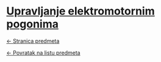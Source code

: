 # [Upravljanje elektromotornim pogonima](https://www.github.com/studosi-fer/UEP)
[<- Stranica predmeta](https://www.fer.unizg.hr/predmet/uep)

[<- Povratak na listu predmeta](https://www.github.com/studosi/FER)